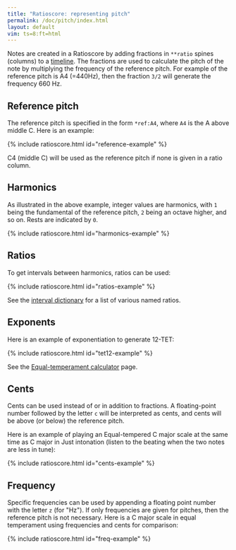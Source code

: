```yaml
---
title: "Ratioscore: representing pitch"
permalink: /doc/pitch/index.html
layout: default
vim: ts=8:ft=html
---
```


Notes are created in a Ratioscore by adding fractions in `**ratio`
spines (columns) to a <a href="/doc/timeline">timeline</a>.  The
fractions are used to calculate the pitch of the note by multiplying
the frequency of the reference pitch.  For example of the reference
pitch is A4 (=440Hz), then the fraction `3/2` will generate the
frequency 660 Hz.


<h2> Reference pitch </h2>

The reference pitch is specified in the form   `*ref:A4`, where
`A4` is the A above middle C.  Here is an example:


{% include ratioscore.html id="reference-example" %}
<script type="application/x-ratioscore" id="reference-example">
**dtime	**ratio	**ratio	**ratio
*	*Iclars	*Iclars	*Iclars
*	*ref:C2	*ref:E3	*ref:G4
0.25	1	.	.
0.25	.	1	.
0.25	.	.	1
0.25	2	.	.
0.25	.	2	.
0.25	.	.	2
0.25	3	.	.
0.25	.	3	.
0.25	.	.	3
0.25	0	.	.
0.25	.	0	.
0.25	.	.	0
*-	*-	*-	*-
</script>

C4 (middle C) will be used as the reference pitch if none is given
in a ratio column.


<h2> Harmonics </h2>

As illustrated in the above example, integer values are harmonics,
with `1` being the fundamental of the reference pitch, `2` being
an octave higher, and so on.  Rests are indicated by `0`.


{% include ratioscore.html id="harmonics-example" %}
<script type="application/x-ratioscore" id="harmonics-example">
**dtime	**ratio
*	*Iclars
*MM400	*ref:C2
4	1
3	2
2	3
1	4
1	5
1	6
1	7
1	8
1	9
1	10
1	11
1	12
1	13
1	14
1	15
1	16
1	17
2	18
3	19
4	20
*-	*-
</script>


<h2> Ratios </h2>

To get intervals between harmonics, ratios can be used:


{% include ratioscore.html id="ratios-example" %}
<script type="application/x-ratioscore" id="ratios-example">
**dtime	**ratio	**ratio	**ratio	**ratio
*	*Iorgan	*Iclars	*Ikoto	*Iflt
*MM300	*ref:C2	*ref:C3	*ref:C4	*ref:C5
1	1	2/2	3/3	5/5
1	2	3/2	4/3	6/5
1	3	4/2	5/3	7/5
1	4	5/2	6/3	8/5
1	5	6/2	7/3	9/5
1	6	7/2	8/3	10/5
1	7	8/2	9/3	11/5
1	8	9/2	10/3	12/5
1	9	10/2	11/3	13/5
1	10	11/2	12/3	14/5
1	11	12/2	13/3	15/5
1	12	13/2	14/3	16/5
1	13	14/2	15/3	17/5
1	14	15/2	16/3	18/5
1	15	16/2	17/3	19/5
1	16	17/2	18/3	20/5
1	17	18/2	19/3	21/5
1	18	19/2	20/3	22/5
1	19	20/2	21/3	23/5
4	20	21/2	22/3	24/5
*-	*-	*-	*-	*-
</script>

See the <a href="/doc/intervals">interval dictionary</a> for a list of
various named ratios.

<h2> Exponents </h2>

Here is an example of exponentiation to generate 12-TET:

{% include ratioscore.html id="tet12-example" %}
<script type="application/x-ratioscore" id="tet12-example">
**dtime	**ratio
*	*Iclars
*MM240	*ref:F#3
1	2^(0/12)
1	2^(1/12)
1	2^(2/12)
1	2^(3/12)
1	2^(4/12)
1	2^(5/12)
1	2^(6/12)
1	2^(7/12)
1	2^(8/12)
1	2^(9/12)
1	2^(10/12)
1	2^(11/12)
1	2^(12/12)
*-	*-
</script>

See the <a href="/doc/scales/equal-temperament">Equal-temperament calculator</a> page.


<h2> Cents </h2>

Cents can be used instead of or in addition to fractions.  A
floating-point number followed by the letter `c` will be interpreted
as cents, and cents will be above (or below) the reference pitch.

Here is an example of playing an Equal-tempered C major scale at
the same time as C major in Just intonation (listen to the beating
when the two notes are less in tune):

{% include ratioscore.html id="cents-example" %}
<script type="application/x-ratioscore" id="cents-example">
**dtime	**ratio	**ratio
*	*Iclars	*Iclars
*	*ref:C4	*ref:C4
1	0c	1
1	200c	9/8
1	400c	5/4
1	500c	4/3
1	700c	3/2
1	900c	5/3
1	1100c	15/8
2	1200c	2
*-	*-	*-
</script>


<h2> Frequency </h2>

Specific frequencies can be used by appending a floating point
number with the letter `z` (for "Hz"). If only frequencies are given
for pitches, then the reference pitch is not necessary. 
Here is a C major scale in equal temperament using frequencies and
cents for comparison:

{% include ratioscore.html id="freq-example" %}
<script type="application/x-ratioscore" id="freq-example">
**dtime	**ratio	**ratio
*	*Iclars	*Iorgan
*MM180	*	*ref:C4
1	261.63z	.
1	0	0c
1	293.66z	0
1	0	200c
1	329.63z	0
1	0	400c
1	349.23z	0
1	0	500c
1	392.00z	0
1	0	700c
1	440.00z	0
1	0	900c
1	493.88z	0
1	0	1100c
2	523.25z	0
*-	*-	*-
</script>


